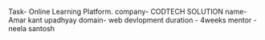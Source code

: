 Task- Online Learning Platform.
company- CODTECH SOLUTION
name- Amar kant upadhyay
domain- web devlopment 
duration - 4weeks 
mentor - neela santosh
